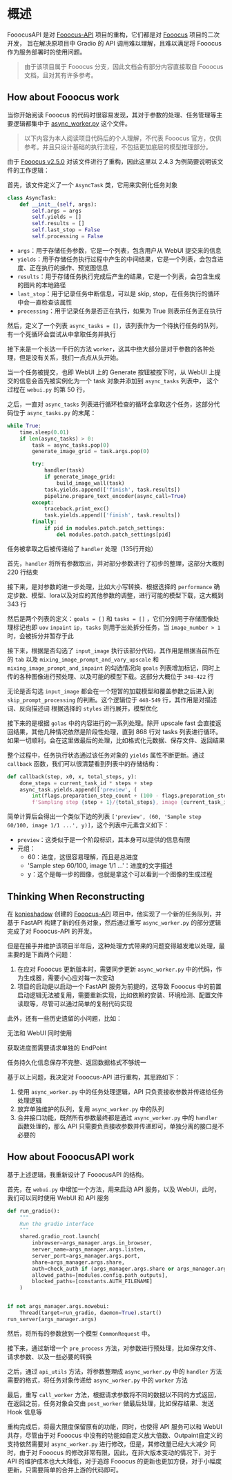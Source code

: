 # 概述

FooocusAPI 是对 [Fooocus-API](https://github.com/mrhan1993/Fooocus-API) 项目的重构，它们都是对 [Fooocus](https://github.com/lllyasviel/Fooocus) 项目的二次开发，
旨在解决原项目中 Gradio 的 API 调用难以理解，且难以满足将 Fooocus 作为服务部署时的使用问题。

> 由于该项目属于 Fooocus 分支，因此文档会有部分内容直接取自 Fooocus 文档，且对其有许多参考。

## How about Fooocus work

当你开始阅读 Fooocus 的代码时很容易发现，其对于参数的处理、任务管理等主要逻辑都集中于 [async_worker.py](https://github.com/lllyasviel/Fooocus/blob/main/modules/async_worker.py) 这个文件。

> 以下内容为本人阅读项目代码后的个人理解，不代表 Fooocus 官方，仅供参考。并且只设计基础的执行流程，不包括更加底层的模型推理部分。

由于 [Fooocus v2.5.0](https://github.com/lllyasviel/Fooocus/releases/tag/v2.5.0) 对该文件进行了重构，因此这里以 2.4.3 为例简要说明该文件的工作逻辑：

首先，该文件定义了一个 `AsyncTask` 类，它用来实例化任务对象

```python
class AsyncTask:
    def __init__(self, args):
        self.args = args
        self.yields = []
        self.results = []
        self.last_stop = False
        self.processing = False
```

- `args`：用于存储任务参数，它是一个列表，包含用户从 WebUI 提交来的信息
- `yields`：用于存储任务执行过程中产生的中间结果，它是一个列表，会包含进度、正在执行的操作、预览图信息
- `results`：用于存储任务执行完成后产生的结果，它是一个列表，会包含生成的图片的本地路径
- `last_stop`：用于记录任务中断信息，可以是 skip, stop，在任务执行的循环中会一直检查该属性
- `processing`：用于记录任务是否正在执行，如果为 True 则表示任务正在执行

然后，定义了一个列表 `async_tasks = []`，该列表作为一个待执行任务的队列，有一个死循环会尝试从中拿取任务并执行

接下来是一个长达一千行的方法 `worker`，这其中绝大部分是对于参数的各种处理，但是没有关系，我们一点点从头开始。

当一个任务被提交，也即 WebUI 上的 Generate 按钮被按下时，从 WebUI 上提交的信息会首先被实例化为一个 task 对象并添加到 `async_tasks` 列表中，
这个过程在 `webui.py` 的第 50 行，

之后，一直对 `async_tasks` 列表进行循环检查的循环会拿取这个任务，这部分代码位于 `async_tasks.py` 的末尾：

```python
while True:
    time.sleep(0.01)
    if len(async_tasks) > 0:
        task = async_tasks.pop(0)
        generate_image_grid = task.args.pop(0)

        try:
            handler(task)
            if generate_image_grid:
                build_image_wall(task)
            task.yields.append(['finish', task.results])
            pipeline.prepare_text_encoder(async_call=True)
        except:
            traceback.print_exc()
            task.yields.append(['finish', task.results])
        finally:
            if pid in modules.patch.patch_settings:
                del modules.patch.patch_settings[pid]
```

任务被拿取之后被传递给了 `handler` 处理（135行开始）

首先，`handler` 将所有参数取出，并对部分参数进行了初步的整理，这部分大概到 220 行结束

接下来，是对参数的进一步处理，比如大小写转换、根据选择的 `performance` 确定步数、模型、lora以及对应的其他参数的调整，进行可能的模型下载，这大概到 343 行

然后是两个列表的定义：`goals = []` 和 `tasks = []` ，它们分别用于存储图像处理标记也即 `uov` `inpaint` `ip`，`tasks` 则用于出处拆分任务，当 `image_number > 1` 时，会被拆分并暂存于此

接下来，根据是否勾选了 `input_image` 执行该部分代码，其作用是根据当前所在的 `tab` 以及 `mixing_image_prompt_and_vary_upscale`
和 `mixing_image_prompt_and_inpaint` 的勾选情况向 `goals` 列表增加标记，同时上传的各种图像进行预处理、以及可能的模型下载。这部分大概位于 `348-422` 行

无论是否勾选 `input_image` 都会在一个短暂的加载模型和覆盖参数之后进入到 `skip_prompt_processing` 的判断。这个逻辑位于 `448-549` 行，其作用是对描述词、反向描述词
根据选择的 `styles` 进行展开，模型优化

接下来的是根据 `golas` 中的内容进行的一系列处理。除开 upscale fast 会直接返回结果，其他几种情况依然是阶段性处理，直到 868 行对 tasks 列表进行循环。如果一切顺利，会在这里做最后的处理，比如格式化元数据、保存文件、返回结果

整个过程中，任务执行状态通过该任务对象的 `yields` 属性不断更新。通过 `callback` 函数，我们可以很清楚看到列表中的存储结构：

```python
def callback(step, x0, x, total_steps, y):
    done_steps = current_task_id * steps + step
    async_task.yields.append(['preview', (
        int(flags.preparation_step_count + (100 - flags.preparation_step_count) * float(done_steps) / float(all_steps)),
        f'Sampling step {step + 1}/{total_steps}, image {current_task_id + 1}/{image_number} ...', y)])
```

简单计算后会得出一个类似下边的列表 `['preview', (60, 'Sample step 60/100, image 1/1 ...', y)]`，这个列表中元素含义如下：

- `preview`：这类似于是一个阶段标识，其本身可以提供的信息有限
- 元组：
  - 60：进度，这很容易理解，而且是总进度
  - 'Sample step 60/100, image 1/1 ...'：进度的文字描述
  - y：这个是每一步的图像，也就是拿这个可以看到一个图像的生成过程

## Thinking When Reconstructing

在 [konieshadow](https://github.com/konieshadow) 创建的 [Fooocus-API](https://github.com/mrhan1993/Fooocus-API) 项目中，他实现了一个新的任务队列，并基于 FastAPI 构建了新的任务对象，然后通过重写 `async_worker.py` 的部分逻辑完成了对 Fooocus-API 的开发。

但是在接手并维护该项目半年后，这种处理方式带来的问题变得越发难以处理，最主要的是下面两个问题：

1. 在应对 Fooocus 更新版本时，需要同步更新 `async_worker.py` 中的代码，作为生成器，需要小心应对每一次变动
2. 项目的启动是以启动一个 FastAPI 服务为前提的，这导致 Fooocus 中的前置启动逻辑无法被复用，需要重新实现，比如依赖的安装、环境检测、配置文件读取等，尽管可以通过简单的复制代码实现

此外，还有一些历史遗留的小问题，比如：

无法和 WebUI 同时使用

获取进度图需要请求单独的 EndPoint

任务持久化信息保存不完整、返回数据格式不够统一

基于以上问题，我决定对 Fooocus-API 进行重构，其思路如下：

1. 使用 `async_worker.py` 中的任务处理逻辑，API 只负责接收参数并传递给任务处理逻辑
2. 放弃单独维护的队列，复用 `async_worker.py` 中的队列
3. 合并接口功能，既然所有参数最终都是通过 `async_worker.py` 中的 `handler` 函数处理的，那么 API 只需要负责接收参数并传递即可，单独分离的接口是不必要的

## How about FooocusAPI work

基于上述逻辑，我重新设计了 FooocusAPI 的结构。

首先，在 `webui.py` 中增加一个方法，用来启动 API 服务，以及 WebUI，此时，我们可以同时使用 WebUI 和 API 服务

```python
def run_gradio():
    """
    Run the gradio interface
    """
    shared.gradio_root.launch(
        inbrowser=args_manager.args.in_browser,
        server_name=args_manager.args.listen,
        server_port=args_manager.args.port,
        share=args_manager.args.share,
        auth=check_auth if (args_manager.args.share or args_manager.args.listen) and auth_enabled else None,
        allowed_paths=[modules.config.path_outputs],
        blocked_paths=[constants.AUTH_FILENAME]
    )


if not args_manager.args.nowebui:
    Thread(target=run_gradio, daemon=True).start()
run_server(args_manager.args)
```

然后，将所有的参数放到一个模型 `CommonRequest` 中。

接下来，通过新增一个 `pre_process` 方法，对参数进行预处理，比如保存文件、请求参数、以及一些必要的转换

之后，通过 `api_utils` 方法，将参数整理成 `async_worker.py` 中的 `handler` 方法需要的格式，将任务对象传递给 `async_worker.py` 中的 `worker` 方法

最后，重写 `call_worker` 方法，根据请求参数将不同的数据以不同的方式返回，在返回之前，任务对象会交由 `post_worker` 做最后处理，比如保存结果、发送 Hook 信息等

重构完成后，将最大限度保留原有的功能，同时，也使得 API 服务可以和 WebUI 共存，尽管由于对 Fooocus 中没有的功能如自定义放大倍数、Outpaint自定义的支持依然需要对 `async_worker.py` 进行修改，但是，其修改量已经大大减少
同时，由于对 Fooocus 的修改非常有限，因此，在非大版本变动的情况下，对于 API 的维护成本也大大降低，对于追踪 Fooocus 的更新也更加方便，对于小幅度更新，只需要简单的合并上游的代码即可。
